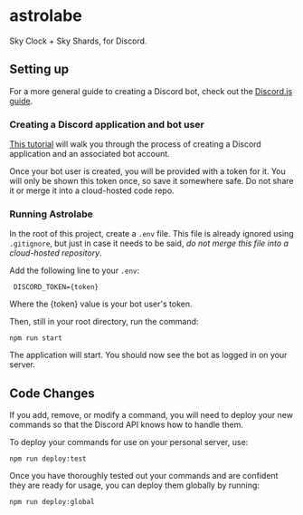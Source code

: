# astrolabe
Sky Clock + Sky Shards, for Discord.

## Setting up

For a more general guide to creating a Discord bot, check out the [Discord.js guide](https://discordjs.guide/).

### Creating a Discord application and bot user

[This tutorial](https://discordjs.guide/preparations/setting-up-a-bot-application.html#creating-your-bot) will walk you through the process of creating a Discord application and an associated bot account.

Once your bot user is created, you will be provided with a token for it. You will only be shown this token once, so save it somewhere safe. Do not share it or merge it into a cloud-hosted code repo.

### Running Astrolabe

In the root of this project, create a `.env` file. This file is already ignored using `.gitignore`, but just in case it needs to be said, _do not merge this file into a cloud-hosted repository_.

Add the following line to your `.env`:
```
 DISCORD_TOKEN={token}
```
Where the {token} value is your bot user's token.


Then, still in your root directory, run the command:
```
npm run start
```
The application will start. You should now see the bot as logged in on your server.

## Code Changes

If you add, remove, or modify a command, you will need to deploy your new commands so that the Discord API knows how to handle them.

To deploy your commands for use on your personal server, use:
```
npm run deploy:test
```

Once you have thoroughly tested out your commands and are confident they are ready for usage, you can deploy them globally by running:
```
npm run deploy:global
```